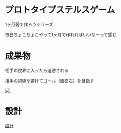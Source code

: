 # プロトタイプステルスゲーム

1ヶ月弱で作ろうシリーズ

毎日ちょこちょこやって1ヶ月で作れればいいなーって感じ

# 成果物

相手の視界に入ったら追跡される

相手の視線を避けてゴール（画面右）を目指す

![](./doc/img/tracking.gif)

# 設計

[設計](./PROGRAM_DESIGN.md)

